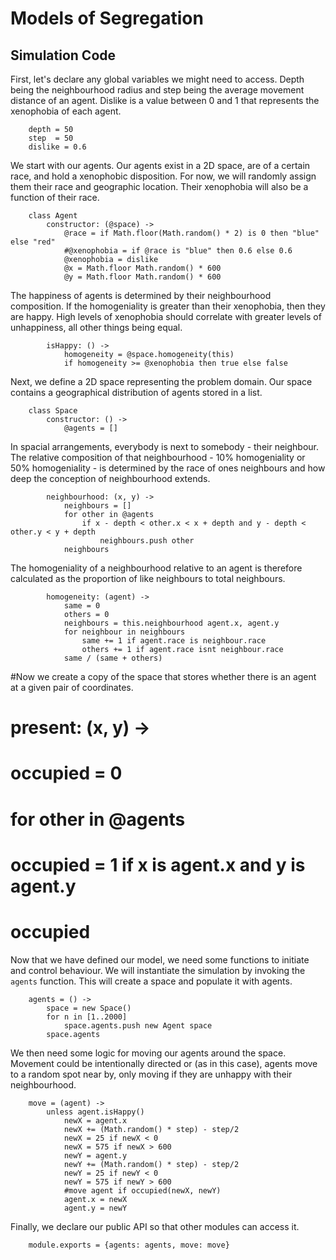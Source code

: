 # Models of Segregation

## Simulation Code

First, let's declare any global variables we might need to access. Depth being the neighbourhood radius and step being the average movement distance of an agent. Dislike is a value between 0 and 1 that represents the xenophobia of each agent.


		depth = 50
		step  = 50
		dislike = 0.6


We start with our agents.  Our agents exist in a 2D space, are of a certain race, and hold a xenophobic disposition.  For now, we will randomly assign them their race and geographic location. Their xenophobia will also be a function of their race.


		class Agent
			constructor: (@space) ->
				@race = if Math.floor(Math.random() * 2) is 0 then "blue" else "red"
				#@xenophobia = if @race is "blue" then 0.6 else 0.6
				@xenophobia = dislike
				@x = Math.floor Math.random() * 600 
				@y = Math.floor Math.random() * 600


The happiness of agents is determined by their neighbourhood composition.  If the homogeniality is greater than their xenophobia, then they are happy.  High levels of xenophobia should correlate with greater levels of unhappiness, all other things being equal.


			isHappy: () ->
				homogeneity = @space.homogeneity(this)
				if homogeneity >= @xenophobia then true else false


Next, we define a 2D space representing the problem domain. Our space contains a geographical distribution of agents stored in a list.


		class Space
			constructor: () ->
				@agents = []


In spacial arrangements, everybody is next to somebody - their neighbour.  The relative composition of that neighbourhood - 10% homogeniality or 50% homogeniality - is determined by the race of ones neighbours and how deep the conception of neighbourhood extends.

			neighbourhood: (x, y) ->
				neighbours = []
				for other in @agents
					if x - depth < other.x < x + depth and y - depth < other.y < y + depth
						neighbours.push other
				neighbours


The homogeniality of a neighbourhood relative to an agent is therefore calculated as the proportion of like neighbours to total neighbours.


			homogeneity: (agent) ->
				same = 0
				others = 0
				neighbours = this.neighbourhood agent.x, agent.y
				for neighbour in neighbours
					same += 1 if agent.race is neighbour.race
					others += 1 if agent.race isnt neighbour.race
				same / (same + others)
 	   	 
#Now we create a copy of the space that stores whether there is an agent at a given pair of coordinates.
        
#			present: (x, y) ->
#				 occupied = 0
#				 for other in @agents
#				     occupied = 1 if x is agent.x and y is agent.y
#				 occupied



Now that we have defined our model, we need some functions to initiate and control behaviour.  We will instantiate the simulation by invoking the `agents` function.  This will create a space and populate it with agents.


		agents = () ->
			space = new Space()
			for n in [1..2000]
				space.agents.push new Agent space 
			space.agents


We then need some logic for moving our agents around the space.  Movement could be intentionally directed or (as in this case), agents move to a random spot near by, only moving if they are unhappy with their neighbourhood.


		move = (agent) ->
			unless agent.isHappy()
				newX = agent.x
				newX += (Math.random() * step) - step/2
				newX = 25 if newX < 0
				newX = 575 if newX > 600
				newY = agent.y
				newY += (Math.random() * step) - step/2
				newY = 25 if newY < 0
				newY = 575 if newY > 600				
				#move agent if occupied(newX, newY) 
				agent.x = newX
				agent.y = newY



Finally, we declare our public API so that other modules can access it.


		module.exports = {agents: agents, move: move}